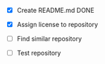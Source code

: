 - [x] Create README.md DONE
- [x] Assign license to repository
- [ ] Find similar repository
- [ ] Test repository
        
